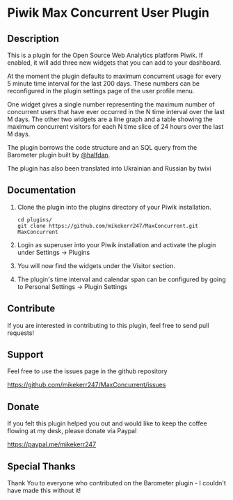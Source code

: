 # Piwik Max Concurrent User Plugin

## Description

This is a plugin for the Open Source Web Analytics platform Piwik. If enabled, it will add three new widgets that you can add to your dashboard.

At the moment the plugin defaults to maximum concurrent usage for every 5 minute time interval for the last 200 days. These numbers can be reconfigured in the plugin settings page of the user profile menu.

One widget gives a single number representing the maximum number of concurrent users that have ever occurred in the N time interval over the last M days.
The other two widgets are a line graph and a table showing the maximum concurrent visitors for each N time slice of 24 hours over the last M days.

The plugin borrows the code structure and an SQL query from the Barometer plugin built by [@halfdan](http://github.com/halfdan).

The plugin has also been translated into Ukrainian and Russian by twixi


## Documentation

1. Clone the plugin into the plugins directory of your Piwik installation.

   ```
   cd plugins/
   git clone https://github.com/mikekerr247/MaxConcurrent.git MaxConcurrent
   ```

2. Login as superuser into your Piwik installation and activate the plugin under Settings -> Plugins

3. You will now find the widgets under the Visitor section.

4. The plugin's time interval and calendar span can be configured by going to Personal Settings -> Plugin Settings

## Contribute 

If you are interested in contributing to this plugin, feel free to send pull requests!

## Support

Feel free to use the issues page in the github repository

https://github.com/mikekerr247/MaxConcurrent/issues

## Donate

If you felt this plugin helped you out and would like to keep the coffee flowing at my desk, please donate via Paypal

https://paypal.me/mikekerr247

## Special Thanks
Thank You to everyone who contributed on the Barometer plugin - I couldn't have made this without it!
